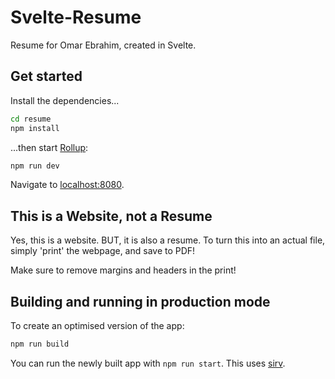 # Svelte-Resume

Resume for Omar Ebrahim, created in Svelte.

## Get started

Install the dependencies...

```bash
cd resume
npm install
```

...then start [Rollup](https://rollupjs.org):

```bash
npm run dev
```

Navigate to [localhost:8080](http://localhost:8080).

## This is a Website, not a Resume

Yes, this is a website. BUT, it is also a resume. To turn this into an actual file, simply 'print' the webpage, and save to PDF!

Make sure to remove margins and headers in the print!

## Building and running in production mode

To create an optimised version of the app:

```bash
npm run build
```

You can run the newly built app with `npm run start`. This uses [sirv](https://github.com/lukeed/sirv).
